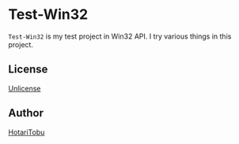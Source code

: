 # Test-Win32

`Test-Win32` is my test project in Win32 API. I try various things in this project.

## License

[Unlicense](LICENSE)

## Author

[HotariTobu](https://github.com/HotariTobu)
